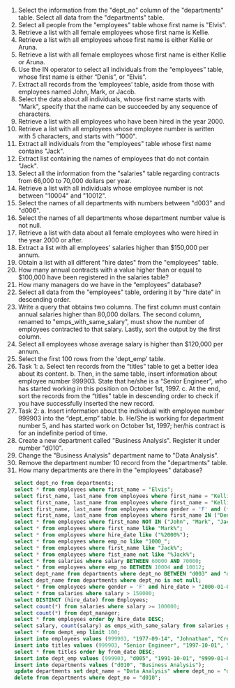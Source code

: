 1. Select the information from the "dept_no" column of the "departments" table. Select all data from the "departments" table.
2. Select all people from the "employees" table whose first name is "Elvis".
3. Retrieve a list with all female employees whose first name is Kellie.
4. Retrieve a list with all employees whose first name is either Kellie or Aruna.
5. Retrieve a list with all female employees whose first name is either Kellie or Aruna.
6. Use the IN operator to select all individuals from the “employees” table, whose first name is either “Denis”, or “Elvis”.
7. Extract all records from the ‘employees’ table, aside from those with employees named John, Mark, or Jacob.
8. Select the data about all individuals, whose first name starts with "Mark", specify that the name can be succeeded by any sequence of characters.
9. Retrieve a list with all employees who have been hired in the year 2000.
10. Retrieve a list with all employees whose employee number is written with 5 characters, and starts with "1000".
11. Extract all individuals from the "employees" table whose first name contains "Jack".
12. Extract list containing the names of employees that do not contain "Jack".
13. Select all the information from the "salaries" table regarding contracts from 66,000 to 70,000 dollars per year.
14. Retrieve a list with all individuals whose employee number is not between "10004" and "10012".
15. Select the names of all departments with numbers between "d003" and "d006".
16. Select the names of all departments whose department number value is not null.
17. Retrieve a list with data about all female employees who were hired in the year 2000 or after.
18. Extract a list with all employees' salaries higher than $150,000 per annum.
19. Obtain a list with all different "hire dates" from the "employees" table.
20. How many annual contracts with a value higher than or equal to $100,000 have been registered in the salaries table?
21. How many managers do we have in the “employees” database?
22. Select all data from the "employees" table, ordering it by "hire date" in descending order.
23. Write a query that obtains two columns. The first column must contain annual salaries higher than 80,000 dollars. 
    The second column, renamed to "emps_with_same_salary", must show the number of employees contracted to that salary. Lastly, sort the output by the first column.
24. Select all employees whose average salary is higher than $120,000 per annum.
25. Select the first 100 rows from the 'dept_emp' table.
26. Task 1:
    a. Select ten records from the “titles” table to get a better idea about its content.
    b. Then, in the same table, insert information about employee number 999903. State that he/she is a “Senior Engineer”, who has started working in this position on October 1st, 1997.
    c. At the end, sort the records from the “titles” table in descending order to check if you have successfully inserted the new record.
27. Task 2:
    a. Insert information about the individual with employee number 999903 into the “dept_emp” table. 
    b. He/She is working for department number 5, and has started work on October 1st, 1997; her/his contract is for an indefinite period of time.
28. Create a new department called "Business Analysis". Register it under number "d010".
29. Change the "Business Analysis" department name to "Data Analysis".
30. Remove the department number 10 record from the "departments" table.
31. How many departments are there in the "employees" database?


    





```sql
  select dept_no from departments;
  select * from employees where first_name = "Elvis";
  select first_name, last_name from employees where first_name = "Kellie" and gender="F";
  select first_name, last_name from employees where first_name = "Kellie" or first_name = "Aruna";
  select first_name, last_name from employees where gender = 'F' and (first_name = "Kellie" or first_name = "Aruna");
  select first_name, last_name from employees where first_name IN ("Denis", "Elvis");
  select * from employees where first_name NOT IN ("John", "Mark", "Jacob");
  select * from employees where first_name like "Mark%";
  select * from employees where hire_date like ("%2000%");
  select * from employees where emp_no like "1000_";
  select * from employees where first_name like "Jack%";
  select * from employees where fist_name not like "%Jack%";
  select * from salaries where salary BETWEEN 60000 AND 70000;
  select * from employees where emp_no BETWEEN 10004 and 10012;
  select dept_name from departments where dept_no BETWEEN "d003" and "d006";
  select dept_name from departments where dept_no is not null;
  select * from employees where gender = 'F' and hire_date > "2000-01-01";
  select * from salaries where salary > 150000; 
  select DISTINCT (hire_date) from Employees;
  select count(*) from salaries where salary >= 100000;
  select count(*) from dept_manager;
  select * from employees order by hire_date DESC;
  select salary, count(salary) as emps_with_same_salary from salaries group by salary having salary > 80000 Order by salary;
  select * from dempt_emp limit 100;
  insert into employees values (999903, "1977-09-14", "Johnathan", "Creek", "M", "1999-01-01"); 
  insert into titles values (999903, "Senior Engineer", "1997-10-01", "9999-01-01");
  select * from titles order by from_date DESC;
  insert into dept_emp values (999903, "d005", "1991-10-01", "9999-01-01");  
  insert into departments values ("d010", "Business Analysis");
  update departments set dept_name = "Data Analysis" where dept_no = "d010";
  delete from departments where dept_no = "d010";


  
```
